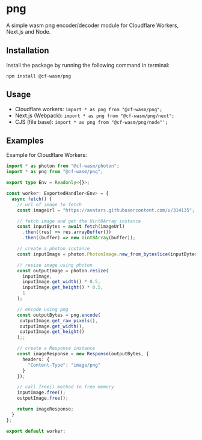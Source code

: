 # png

A simple wasm png encoder/decoder module for Cloudflare Workers, Next.js and Node.

## Installation

Install the package by running the following command in terminal:

```shell
npm install @cf-wasm/png
```

## Usage

- Cloudflare workers:
  `import * as png from "@cf-wasm/png";`
- Next.js (Webpack):
  `import * as png from "@cf-wasm/png/next";`
- CJS (file base):
  `import * as png from "@cf-wasm/png/node"';`

## Examples

Example for Cloudflare Workers:

```ts
import * as photon from "@cf-wasm/photon";
import * as png from "@cf-wasm/png";

export type Env = Readonly<{}>;

const worker: ExportedHandler<Env> = {
  async fetch() {
    // url of image to fetch
    const imageUrl = "https://avatars.githubusercontent.com/u/314135";

    // fetch image and get the Uint8Array instance
    const inputBytes = await fetch(imageUrl)
      .then((res) => res.arrayBuffer())
      .then((buffer) => new Uint8Array(buffer));

    // create a photon instance
    const inputImage = photon.PhotonImage.new_from_byteslice(inputBytes);

    // resize image using photon
    const outputImage = photon.resize(
      inputImage,
      inputImage.get_width() * 0.5,
      inputImage.get_height() * 0.5,
      1
    );

    // encode using png
    const outputBytes = png.encode(
     outputImage.get_raw_pixels(),
     outputImage.get_width(),
     outputImage.get_height()
    );;

    // create a Response instance
    const imageResponse = new Response(outputBytes, {
      headers: {
        "Content-Type": "image/png"
      }
    });

    // call free() method to free memory
    inputImage.free();
    outputImage.free();

    return imageResponse;
  }
};

export default worker;
```
